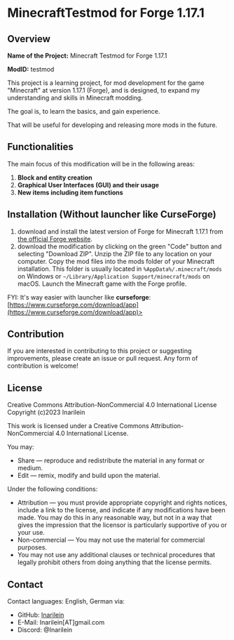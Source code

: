 # MinecraftTestmod for Forge 1.17.1

## Overview
**Name of the Project:** Minecraft Testmod for Forge 1.17.1

**ModID:** testmod

This project is a learning project, for mod development for the game "Minecraft" at version 1.17.1 (Forge), and is designed, to expand my understanding and skills in Minecraft modding.

The goal is, to learn the basics, and gain experience.

That will be useful for developing and releasing more mods in the future.

## Functionalities

The main focus of this modification will be in the following areas:
1. **Block and entity creation**
2. **Graphical User Interfaces (GUI) and their usage**
3. **New items including item functions**

## Installation (Without launcher like CurseForge)
1. download and install the latest version of Forge for Minecraft 1.17.1 from [the official Forge website](https://files.minecraftforge.net/maven/net/minecraftforge/forge/index_1.17.1.html).
2. download the modification by clicking on the green "Code" button and selecting "Download ZIP". Unzip the ZIP file to any location on your computer.
Copy the mod files into the mods folder of your Minecraft installation. This folder is usually located in `%AppData%/.minecraft/mods` on Windows or `~/Library/Application Support/minecraft/mods` on macOS.
Launch the Minecraft game with the Forge profile.

FYI: It's way easier with launcher like **curseforge**: [https://www.curseforge.com/download/app](https://www.curseforge.com/download/app)>

## Contribution

If you are interested in contributing to this project or suggesting improvements, please create an issue or pull request. Any form of contribution is welcome!

## License
Creative Commons Attribution-NonCommercial 4.0 International License
Copyright (c)2023 Inarilein

This work is licensed under a Creative Commons Attribution-NonCommercial 4.0 International License.

You may:
- Share — reproduce and redistribute the material in any format or medium.
- Edit — remix, modify and build upon the material.

Under the following conditions:
- Attribution — you must provide appropriate copyright and rights notices, include a link to the license, and indicate if any modifications have been made. You may do this in any reasonable way, but not in a way that gives the impression that the licensor is particularly supportive of you or your use.
- Non-commercial — You may not use the material for commercial purposes.
- You may not use any additional clauses or technical procedures that legally prohibit others from doing anything that the license permits.

## Contact
Contact languages: English, German via:
- GitHub: [Inarilein](https://github.com/Inarilein)
- E-Mail: Inarilein[AT]gmail.com
- Discord: @Inarilein
